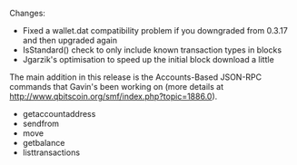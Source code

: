 Changes:
* Fixed a wallet.dat compatibility problem if you downgraded from 0.3.17 and then upgraded again
* IsStandard() check to only include known transaction types in blocks
* Jgarzik's optimisation to speed up the initial block download a little

The main addition in this release is the Accounts-Based JSON-RPC commands that Gavin's been working on (more details at http://www.qbitscoin.org/smf/index.php?topic=1886.0).  
* getaccountaddress
* sendfrom
* move
* getbalance
* listtransactions
